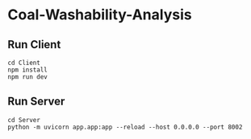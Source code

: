 # Coal-Washability-Analysis

## Run Client

    cd Client
    npm install
    npm run dev

## Run Server
    cd Server
    python -m uvicorn app.app:app --reload --host 0.0.0.0 --port 8002